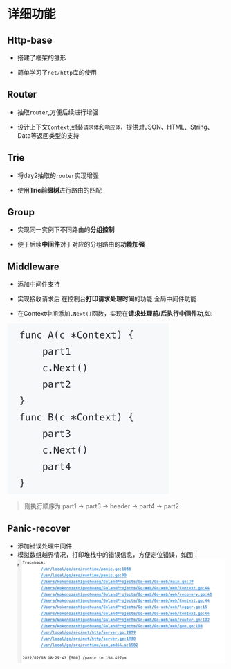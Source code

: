 # 详细功能

## Http-base

- 搭建了框架的雏形

- 简单学习了`net/http`库的使用

## Router

- 抽取`router`,方便后续进行增强

- 设计上下文`Context`,封装`请求体`和`响应体`，提供对JSON、HTML、String、Data等返回类型的支持

## Trie

- 将day2抽取的`router`实现增强 

- 使用**Trie前缀树**进行路由的匹配

## Group

- 实现同一实例下不同路由的**分组控制**

- 便于后续**中间件**对于对应的分组路由的**功能加强**

## Middleware

- 添加中间件支持

- 实现接收请求后 在控制台**打印请求处理时间**的功能 全局中间件功能

- 在Context中间添加`.Next()`函数，实现在**请求处理前/后执行中间件功**,如:

![](img/middleware_1.png)

> 则执行顺序为 part1 -> part3 -> header -> part4 -> part2


## Panic-recover

- 添加错误处理中间件
- 模拟数组越界情况，打印堆栈中的错误信息，方便定位错误，如图：
  ![](img/panic-recover_1.png)


